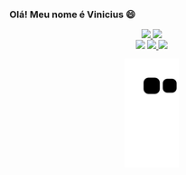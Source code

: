 ### Olá! Meu nome é Vinicius 😄

<div align="center">
  <a href="https://github.com/Vsvilella">
  <img height="180em" src="https://github-readme-stats.vercel.app/api?username=Vsvilella&show_icons=false&theme=dark&include_all_commits=true&count_private=true"/>
  <img height="180em" src="https://github-readme-stats.vercel.app/api/top-langs/?username=Vsvilella&layout=compact&langs_count=7&theme=dark"/>

 
<div> 
  <a href="https://www.instagram.com/viniciussvilella" target="_blank"><img src="https://img.shields.io/badge/-Instagram-%23E4405F?style=for-the-badge&logo=instagram&logoColor=white" target="_blank"></a> 
  <a href = "mailto:vinicius.vilella@nvoip.com.br"><img src="https://img.shields.io/badge/-Gmail-%23333?style=for-the-badge&logo=gmail&logoColor=white" target="_blank">  </a>
  <a href="https://www.linkedin.com/in/vin%C3%ADcius-vilella-3996b8215" target="_blank"><img src="https://img.shields.io/badge/-LinkedIn-%230077B5?style=for-the-badge&logo=linkedin&logoColor=white" target="_blank"></a> 
 
  ![Snake animation](https://github.com/rafaballerini/rafaballerini/blob/output/github-contribution-grid-snake.svg)
</div>
